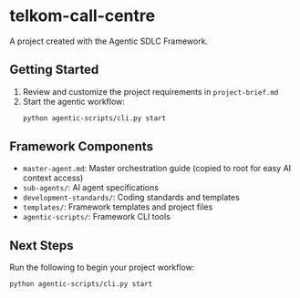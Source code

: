 # telkom-call-centre

A project created with the Agentic SDLC Framework.

## Getting Started

1. Review and customize the project requirements in `project-brief.md`
2. Start the agentic workflow:
   ```bash
   python agentic-scripts/cli.py start
   ```

## Framework Components

- `master-agent.md`: Master orchestration guide (copied to root for easy AI context access)
- `sub-agents/`: AI agent specifications
- `development-standards/`: Coding standards and templates  
- `templates/`: Framework templates and project files
- `agentic-scripts/`: Framework CLI tools

## Next Steps

Run the following to begin your project workflow:
```bash
python agentic-scripts/cli.py start
```
